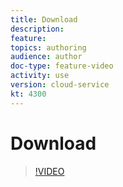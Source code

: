 ```yaml
---
title: Download
description: 
feature: 
topics: authoring
audience: author
doc-type: feature-video
activity: use
version: cloud-service
kt: 4300
---
```


# Download

>[!VIDEO](https://video.tv.adobe.com/v/32055/?quality=12&learn=on&hidetitle=true)

